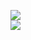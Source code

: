 [![](https://img.shields.io/badge/Made%20With-Github%20Spray-lightgrey.svg?style=for-the-badge&logo=github)](https://github.com/Annihil/github-spray#4567)  
[![](https://i.imgur.com/2DrTn0Z.gif)](https://github.com/Annihil/github-spray)